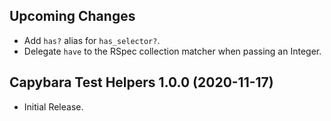 ## Upcoming Changes

*   Add `has?` alias for `has_selector?`.
*   Delegate `have` to the RSpec collection matcher when passing an Integer.

## Capybara Test Helpers 1.0.0 (2020-11-17) ##

*   Initial Release.

